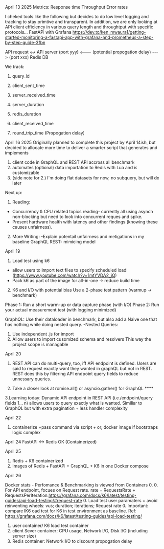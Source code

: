 

April 13 2025
Metrics:
Response time
Throughput
Error rates



I cheked tools like the following but decides to do low level logging and tracking to stay primtive and transparent.
In addition, we are only looking at API client efficiency in various query length and throughtput with specific protocols... 
FastAPI with Grafana
https://dev.to/ken_mwaura1/getting-started-monitoring-a-fastapi-app-with-grafana-and-prometheus-a-step-by-step-guide-3fbn 


API request <-> API server (port yyy) <--- (potential propogation delay) ---> (port xxx) Redis DB

We track:

1. query_id

2. client_sent_time

3. server_received_time

4. server_duration

5. redis_duration

6. client_received_time

7. round_trip_time (Propogation delay)



April 16 2025
Originally planned to complete this project by  April 14ish, but decided to allocate more time to 
deliver a smarter script that generates and implements 
1. client code in GraphQL and REST API accross all benchmark 
2. automates (optional) data importation to Redis with Lua and is customizable 
3. (side note for 2.) I'm doing flat datasets for now, no subquery, but will do later 


Next up:
1. Reading: 
- Concurrency & CPU related topics reading- currently all using asynch non-blocking but need to look into concurrent reques and spike.
- Present hardware health with latency and other findings (knowing these causes unfairness).
2. More Writing:
-Explain potentail unfairness and metigations in my baseline GraphQL REST- mimicing model


April 19
1. Load test using k6
- allow users to import text files to specify scheduled load (https://www.youtube.com/watch?v=1mtYVDA2_iQ)
- Pack k6 as part of the image for all-in-one -> reduce build time 

2. K6 and I/O with potential bias
Use a 2-phase test pattern (warmup → benchmark)

Phase 1: Run a short warm-up or data capture phase (with I/O)
Phase 2: Run your actual measurement test (with logging minimized)


GraphQL:
Use their dataloader in benchmark, but also add a Naive one that has nothing while doing nested query.
-Nested Queries: 
1. Use independent .js for import
2. Allow users to import cusomized schema and resolvers 
This way the project scope is managable 


April 20 

1. REST API can do multi-query, too, iff API endpoint is defined. 
Users are said to request exactly want they wanted in graphQL but not in REST.
REST does this by filtering API endpoint query fields to reduce unnessary queries. 

2. Take a closer look at romise.all() or asyncio.gather() for GraphQL ****

3.Learning today: Dynamic API endpoint in REST API (i.e./endpoint/query fields 1... n) allows users 
to query exactly what is wanted. Similiar to GraphQL but with extra pagination + less handler complexity


April 22 

1. containerize +pass command via script + or, docker image if bootstraps logic complex


April 24
FastAPI <-> Redis OK (Containerized)

April 25

1. Redis + K6 containerized 
2. Images of Redis + FastAPI + GraphQL + K6 in one Docker compose 

April 26


Docker stats - Perfomance & Benchmarking is viewed from Containers
0. 
0. For API endpoint, focues on Request rate. rate = RequestsRate ÷ RequestsPerIteration.https://grafana.com/docs/k6/latest/testing-guides/api-load-testing/#request-rate
0. Load test user paramaters + avoid reinventing wheels: vus; duration; iterations; Request rate
0. Important: compare lK6 oad test for K6 in test environment as baseline. Ref: https://grafana.com/docs/k6/latest/testing-guides/api-load-testing/
1. user container/ K6 load test container 
2. client Sever container; CPU usage, Network I/O, Disk I/O (including server size)
3. Redis container:  Network I/O to discount propogation delay 